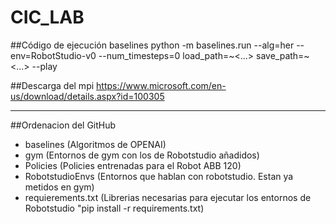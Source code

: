 # CIC_LAB

##Código de ejecución baselines
python -m baselines.run --alg=her --env=RobotStudio-v0 --num_timesteps=0 load_path=~<...> save_path=~<...> --play

##Descarga del mpi
https://www.microsoft.com/en-us/download/details.aspx?id=100305



-----------------------------
##Ordenacion del GitHub
- baselines (Algoritmos de OPENAI)
- gym (Entornos de gym con los de Robotstudio añadidos)
- Policies (Policies entrenadas para el Robot ABB 120)
- RobotstudioEnvs (Entornos que hablan con robotstudio. Estan ya metidos en gym)
- requierements.txt (Librerias necesarias para ejecutar los entornos de Robotstudio "pip install -r requirements.txt)
  


